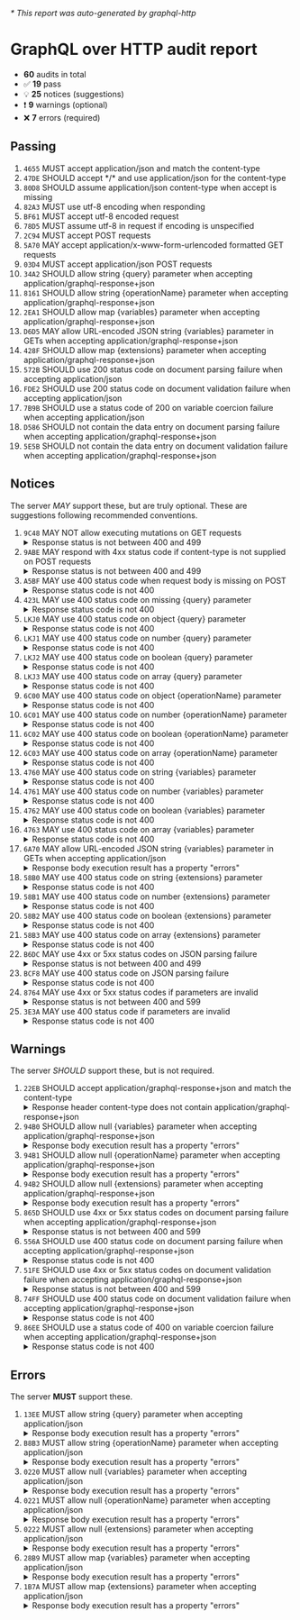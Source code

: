 <i>* This report was auto-generated by graphql-http</i>

<h1>GraphQL over HTTP audit report</h1>

<ul>
<li><b>60</b> audits in total</li>
<li><span style="font-family: monospace">✅</span> <b>19</b> pass</li>
<li><span style="font-family: monospace">💡</span> <b>25</b> notices (suggestions)</li>
<li><span style="font-family: monospace">❗️</span> <b>9</b> warnings (optional)</li>
<li><span style="font-family: monospace">❌</span> <b>7</b> errors (required)</li>
</ul>

<h2>Passing</h2>
<ol>
<li><code>4655</code> MUST accept application/json and match the content-type</li>
<li><code>47DE</code> SHOULD accept */* and use application/json for the content-type</li>
<li><code>80D8</code> SHOULD assume application/json content-type when accept is missing</li>
<li><code>82A3</code> MUST use utf-8 encoding when responding</li>
<li><code>BF61</code> MUST accept utf-8 encoded request</li>
<li><code>78D5</code> MUST assume utf-8 in request if encoding is unspecified</li>
<li><code>2C94</code> MUST accept POST requests</li>
<li><code>5A70</code> MAY accept application/x-www-form-urlencoded formatted GET requests</li>
<li><code>03D4</code> MUST accept application/json POST requests</li>
<li><code>34A2</code> SHOULD allow string {query} parameter when accepting application/graphql-response+json</li>
<li><code>8161</code> SHOULD allow string {operationName} parameter when accepting application/graphql-response+json</li>
<li><code>2EA1</code> SHOULD allow map {variables} parameter when accepting application/graphql-response+json</li>
<li><code>D6D5</code> MAY allow URL-encoded JSON string {variables} parameter in GETs when accepting application/graphql-response+json</li>
<li><code>428F</code> SHOULD allow map {extensions} parameter when accepting application/graphql-response+json</li>
<li><code>572B</code> SHOULD use 200 status code on document parsing failure when accepting application/json</li>
<li><code>FDE2</code> SHOULD use 200 status code on document validation failure when accepting application/json</li>
<li><code>7B9B</code> SHOULD use a status code of 200 on variable coercion failure when accepting application/json</li>
<li><code>D586</code> SHOULD not contain the data entry on document parsing failure when accepting application/graphql-response+json</li>
<li><code>5E5B</code> SHOULD not contain the data entry on document validation failure when accepting application/graphql-response+json</li>
</ol>

<h2>Notices</h2>
The server <i>MAY</i> support these, but are truly optional. These are suggestions following recommended conventions.
<ol>
<li><code>9C48</code> MAY NOT allow executing mutations on GET requests
<details>
<summary>Response status is not between 400 and 499</summary>
<pre><code class="lang-json">{
  "statusText": "OK",
  "status": 200,
  "headers": {
    "vary": "Accept-Encoding",
    "transfer-encoding": "chunked",
    "set-cookie": "<omitted>",
    "server": "cloudflare",
    "last-modified": "Mon, 02 Dec 2024 20:56:39 GMT",
    "expires": "<timestamp>",
    "etag": "W/\"cffa996b9fb9470d034909269c4d8d0f\"",
    "date": "<timestamp>",
    "content-type": "application/json",
    "content-encoding": "br",
    "connection": "keep-alive",
    "cf-ray": "<omitted>",
    "cf-cache-status": "HIT",
    "cache-control": "public, max-age=3600",
    "age": "<omitted>"
  },
  "body": {
    "errors": [
      {
        "message": "This endpoint has been removed. If you have any questions, reach out to support@thegraph.zendesk.com"
      }
    ]
  }
}
</code></pre>
</details>
</li>
<li><code>9ABE</code> MAY respond with 4xx status code if content-type is not supplied on POST requests
<details>
<summary>Response status is not between 400 and 499</summary>
<pre><code class="lang-json">{
  "statusText": "OK",
  "status": 200,
  "headers": {
    "vary": "Accept-Encoding",
    "transfer-encoding": "chunked",
    "set-cookie": "<omitted>",
    "server": "cloudflare",
    "last-modified": "Mon, 02 Dec 2024 20:56:39 GMT",
    "expires": "<timestamp>",
    "etag": "W/\"cffa996b9fb9470d034909269c4d8d0f\"",
    "date": "<timestamp>",
    "content-type": "application/json",
    "content-encoding": "br",
    "connection": "keep-alive",
    "cf-ray": "<omitted>",
    "cf-cache-status": "HIT",
    "cache-control": "public, max-age=3600",
    "age": "<omitted>"
  },
  "body": {
    "errors": [
      {
        "message": "This endpoint has been removed. If you have any questions, reach out to support@thegraph.zendesk.com"
      }
    ]
  }
}
</code></pre>
</details>
</li>
<li><code>A5BF</code> MAY use 400 status code when request body is missing on POST
<details>
<summary>Response status code is not 400</summary>
<pre><code class="lang-json">{
  "statusText": "OK",
  "status": 200,
  "headers": {
    "vary": "Accept-Encoding",
    "transfer-encoding": "chunked",
    "set-cookie": "<omitted>",
    "server": "cloudflare",
    "last-modified": "Mon, 02 Dec 2024 20:56:39 GMT",
    "expires": "<timestamp>",
    "etag": "W/\"cffa996b9fb9470d034909269c4d8d0f\"",
    "date": "<timestamp>",
    "content-type": "application/json",
    "content-encoding": "br",
    "connection": "keep-alive",
    "cf-ray": "<omitted>",
    "cf-cache-status": "HIT",
    "cache-control": "public, max-age=3600",
    "age": "<omitted>"
  },
  "body": {
    "errors": [
      {
        "message": "This endpoint has been removed. If you have any questions, reach out to support@thegraph.zendesk.com"
      }
    ]
  }
}
</code></pre>
</details>
</li>
<li><code>423L</code> MAY use 400 status code on missing {query} parameter
<details>
<summary>Response status code is not 400</summary>
<pre><code class="lang-json">{
  "statusText": "OK",
  "status": 200,
  "headers": {
    "vary": "Accept-Encoding",
    "transfer-encoding": "chunked",
    "set-cookie": "<omitted>",
    "server": "cloudflare",
    "last-modified": "Mon, 02 Dec 2024 20:56:39 GMT",
    "expires": "<timestamp>",
    "etag": "W/\"cffa996b9fb9470d034909269c4d8d0f\"",
    "date": "<timestamp>",
    "content-type": "application/json",
    "content-encoding": "br",
    "connection": "keep-alive",
    "cf-ray": "<omitted>",
    "cf-cache-status": "HIT",
    "cache-control": "public, max-age=3600",
    "age": "<omitted>"
  },
  "body": {
    "errors": [
      {
        "message": "This endpoint has been removed. If you have any questions, reach out to support@thegraph.zendesk.com"
      }
    ]
  }
}
</code></pre>
</details>
</li>
<li><code>LKJ0</code> MAY use 400 status code on object {query} parameter
<details>
<summary>Response status code is not 400</summary>
<pre><code class="lang-json">{
  "statusText": "OK",
  "status": 200,
  "headers": {
    "vary": "Accept-Encoding",
    "transfer-encoding": "chunked",
    "set-cookie": "<omitted>",
    "server": "cloudflare",
    "last-modified": "Mon, 02 Dec 2024 20:56:39 GMT",
    "expires": "<timestamp>",
    "etag": "W/\"cffa996b9fb9470d034909269c4d8d0f\"",
    "date": "<timestamp>",
    "content-type": "application/json",
    "content-encoding": "br",
    "connection": "keep-alive",
    "cf-ray": "<omitted>",
    "cf-cache-status": "HIT",
    "cache-control": "public, max-age=3600",
    "age": "<omitted>"
  },
  "body": {
    "errors": [
      {
        "message": "This endpoint has been removed. If you have any questions, reach out to support@thegraph.zendesk.com"
      }
    ]
  }
}
</code></pre>
</details>
</li>
<li><code>LKJ1</code> MAY use 400 status code on number {query} parameter
<details>
<summary>Response status code is not 400</summary>
<pre><code class="lang-json">{
  "statusText": "OK",
  "status": 200,
  "headers": {
    "vary": "Accept-Encoding",
    "transfer-encoding": "chunked",
    "set-cookie": "<omitted>",
    "server": "cloudflare",
    "last-modified": "Mon, 02 Dec 2024 20:56:39 GMT",
    "expires": "<timestamp>",
    "etag": "W/\"cffa996b9fb9470d034909269c4d8d0f\"",
    "date": "<timestamp>",
    "content-type": "application/json",
    "content-encoding": "br",
    "connection": "keep-alive",
    "cf-ray": "<omitted>",
    "cf-cache-status": "HIT",
    "cache-control": "public, max-age=3600",
    "age": "<omitted>"
  },
  "body": {
    "errors": [
      {
        "message": "This endpoint has been removed. If you have any questions, reach out to support@thegraph.zendesk.com"
      }
    ]
  }
}
</code></pre>
</details>
</li>
<li><code>LKJ2</code> MAY use 400 status code on boolean {query} parameter
<details>
<summary>Response status code is not 400</summary>
<pre><code class="lang-json">{
  "statusText": "OK",
  "status": 200,
  "headers": {
    "vary": "Accept-Encoding",
    "transfer-encoding": "chunked",
    "set-cookie": "<omitted>",
    "server": "cloudflare",
    "last-modified": "Mon, 02 Dec 2024 20:56:39 GMT",
    "expires": "<timestamp>",
    "etag": "W/\"cffa996b9fb9470d034909269c4d8d0f\"",
    "date": "<timestamp>",
    "content-type": "application/json",
    "content-encoding": "br",
    "connection": "keep-alive",
    "cf-ray": "<omitted>",
    "cf-cache-status": "HIT",
    "cache-control": "public, max-age=3600",
    "age": "<omitted>"
  },
  "body": {
    "errors": [
      {
        "message": "This endpoint has been removed. If you have any questions, reach out to support@thegraph.zendesk.com"
      }
    ]
  }
}
</code></pre>
</details>
</li>
<li><code>LKJ3</code> MAY use 400 status code on array {query} parameter
<details>
<summary>Response status code is not 400</summary>
<pre><code class="lang-json">{
  "statusText": "OK",
  "status": 200,
  "headers": {
    "vary": "Accept-Encoding",
    "transfer-encoding": "chunked",
    "set-cookie": "<omitted>",
    "server": "cloudflare",
    "last-modified": "Mon, 02 Dec 2024 20:56:39 GMT",
    "expires": "<timestamp>",
    "etag": "W/\"cffa996b9fb9470d034909269c4d8d0f\"",
    "date": "<timestamp>",
    "content-type": "application/json",
    "content-encoding": "br",
    "connection": "keep-alive",
    "cf-ray": "<omitted>",
    "cf-cache-status": "HIT",
    "cache-control": "public, max-age=3600",
    "age": "<omitted>"
  },
  "body": {
    "errors": [
      {
        "message": "This endpoint has been removed. If you have any questions, reach out to support@thegraph.zendesk.com"
      }
    ]
  }
}
</code></pre>
</details>
</li>
<li><code>6C00</code> MAY use 400 status code on object {operationName} parameter
<details>
<summary>Response status code is not 400</summary>
<pre><code class="lang-json">{
  "statusText": "OK",
  "status": 200,
  "headers": {
    "vary": "Accept-Encoding",
    "transfer-encoding": "chunked",
    "set-cookie": "<omitted>",
    "server": "cloudflare",
    "last-modified": "Mon, 02 Dec 2024 20:56:39 GMT",
    "expires": "<timestamp>",
    "etag": "W/\"cffa996b9fb9470d034909269c4d8d0f\"",
    "date": "<timestamp>",
    "content-type": "application/json",
    "content-encoding": "br",
    "connection": "keep-alive",
    "cf-ray": "<omitted>",
    "cf-cache-status": "HIT",
    "cache-control": "public, max-age=3600",
    "age": "<omitted>"
  },
  "body": {
    "errors": [
      {
        "message": "This endpoint has been removed. If you have any questions, reach out to support@thegraph.zendesk.com"
      }
    ]
  }
}
</code></pre>
</details>
</li>
<li><code>6C01</code> MAY use 400 status code on number {operationName} parameter
<details>
<summary>Response status code is not 400</summary>
<pre><code class="lang-json">{
  "statusText": "OK",
  "status": 200,
  "headers": {
    "vary": "Accept-Encoding",
    "transfer-encoding": "chunked",
    "set-cookie": "<omitted>",
    "server": "cloudflare",
    "last-modified": "Mon, 02 Dec 2024 20:56:39 GMT",
    "expires": "<timestamp>",
    "etag": "W/\"cffa996b9fb9470d034909269c4d8d0f\"",
    "date": "<timestamp>",
    "content-type": "application/json",
    "content-encoding": "br",
    "connection": "keep-alive",
    "cf-ray": "<omitted>",
    "cf-cache-status": "HIT",
    "cache-control": "public, max-age=3600",
    "age": "<omitted>"
  },
  "body": {
    "errors": [
      {
        "message": "This endpoint has been removed. If you have any questions, reach out to support@thegraph.zendesk.com"
      }
    ]
  }
}
</code></pre>
</details>
</li>
<li><code>6C02</code> MAY use 400 status code on boolean {operationName} parameter
<details>
<summary>Response status code is not 400</summary>
<pre><code class="lang-json">{
  "statusText": "OK",
  "status": 200,
  "headers": {
    "vary": "Accept-Encoding",
    "transfer-encoding": "chunked",
    "set-cookie": "<omitted>",
    "server": "cloudflare",
    "last-modified": "Mon, 02 Dec 2024 20:56:39 GMT",
    "expires": "<timestamp>",
    "etag": "W/\"cffa996b9fb9470d034909269c4d8d0f\"",
    "date": "<timestamp>",
    "content-type": "application/json",
    "content-encoding": "br",
    "connection": "keep-alive",
    "cf-ray": "<omitted>",
    "cf-cache-status": "HIT",
    "cache-control": "public, max-age=3600",
    "age": "<omitted>"
  },
  "body": {
    "errors": [
      {
        "message": "This endpoint has been removed. If you have any questions, reach out to support@thegraph.zendesk.com"
      }
    ]
  }
}
</code></pre>
</details>
</li>
<li><code>6C03</code> MAY use 400 status code on array {operationName} parameter
<details>
<summary>Response status code is not 400</summary>
<pre><code class="lang-json">{
  "statusText": "OK",
  "status": 200,
  "headers": {
    "vary": "Accept-Encoding",
    "transfer-encoding": "chunked",
    "set-cookie": "<omitted>",
    "server": "cloudflare",
    "last-modified": "Mon, 02 Dec 2024 20:56:39 GMT",
    "expires": "<timestamp>",
    "etag": "W/\"cffa996b9fb9470d034909269c4d8d0f\"",
    "date": "<timestamp>",
    "content-type": "application/json",
    "content-encoding": "br",
    "connection": "keep-alive",
    "cf-ray": "<omitted>",
    "cf-cache-status": "HIT",
    "cache-control": "public, max-age=3600",
    "age": "<omitted>"
  },
  "body": {
    "errors": [
      {
        "message": "This endpoint has been removed. If you have any questions, reach out to support@thegraph.zendesk.com"
      }
    ]
  }
}
</code></pre>
</details>
</li>
<li><code>4760</code> MAY use 400 status code on string {variables} parameter
<details>
<summary>Response status code is not 400</summary>
<pre><code class="lang-json">{
  "statusText": "OK",
  "status": 200,
  "headers": {
    "vary": "Accept-Encoding",
    "transfer-encoding": "chunked",
    "set-cookie": "<omitted>",
    "server": "cloudflare",
    "last-modified": "Mon, 02 Dec 2024 20:56:39 GMT",
    "expires": "<timestamp>",
    "etag": "W/\"cffa996b9fb9470d034909269c4d8d0f\"",
    "date": "<timestamp>",
    "content-type": "application/json",
    "content-encoding": "br",
    "connection": "keep-alive",
    "cf-ray": "<omitted>",
    "cf-cache-status": "HIT",
    "cache-control": "public, max-age=3600",
    "age": "<omitted>"
  },
  "body": {
    "errors": [
      {
        "message": "This endpoint has been removed. If you have any questions, reach out to support@thegraph.zendesk.com"
      }
    ]
  }
}
</code></pre>
</details>
</li>
<li><code>4761</code> MAY use 400 status code on number {variables} parameter
<details>
<summary>Response status code is not 400</summary>
<pre><code class="lang-json">{
  "statusText": "OK",
  "status": 200,
  "headers": {
    "vary": "Accept-Encoding",
    "transfer-encoding": "chunked",
    "set-cookie": "<omitted>",
    "server": "cloudflare",
    "last-modified": "Mon, 02 Dec 2024 20:56:39 GMT",
    "expires": "<timestamp>",
    "etag": "W/\"cffa996b9fb9470d034909269c4d8d0f\"",
    "date": "<timestamp>",
    "content-type": "application/json",
    "content-encoding": "br",
    "connection": "keep-alive",
    "cf-ray": "<omitted>",
    "cf-cache-status": "HIT",
    "cache-control": "public, max-age=3600",
    "age": "<omitted>"
  },
  "body": {
    "errors": [
      {
        "message": "This endpoint has been removed. If you have any questions, reach out to support@thegraph.zendesk.com"
      }
    ]
  }
}
</code></pre>
</details>
</li>
<li><code>4762</code> MAY use 400 status code on boolean {variables} parameter
<details>
<summary>Response status code is not 400</summary>
<pre><code class="lang-json">{
  "statusText": "OK",
  "status": 200,
  "headers": {
    "vary": "Accept-Encoding",
    "transfer-encoding": "chunked",
    "set-cookie": "<omitted>",
    "server": "cloudflare",
    "last-modified": "Mon, 02 Dec 2024 20:56:39 GMT",
    "expires": "<timestamp>",
    "etag": "W/\"cffa996b9fb9470d034909269c4d8d0f\"",
    "date": "<timestamp>",
    "content-type": "application/json",
    "content-encoding": "br",
    "connection": "keep-alive",
    "cf-ray": "<omitted>",
    "cf-cache-status": "HIT",
    "cache-control": "public, max-age=3600",
    "age": "<omitted>"
  },
  "body": {
    "errors": [
      {
        "message": "This endpoint has been removed. If you have any questions, reach out to support@thegraph.zendesk.com"
      }
    ]
  }
}
</code></pre>
</details>
</li>
<li><code>4763</code> MAY use 400 status code on array {variables} parameter
<details>
<summary>Response status code is not 400</summary>
<pre><code class="lang-json">{
  "statusText": "OK",
  "status": 200,
  "headers": {
    "vary": "Accept-Encoding",
    "transfer-encoding": "chunked",
    "set-cookie": "<omitted>",
    "server": "cloudflare",
    "last-modified": "Mon, 02 Dec 2024 20:56:39 GMT",
    "expires": "<timestamp>",
    "etag": "W/\"cffa996b9fb9470d034909269c4d8d0f\"",
    "date": "<timestamp>",
    "content-type": "application/json",
    "content-encoding": "br",
    "connection": "keep-alive",
    "cf-ray": "<omitted>",
    "cf-cache-status": "HIT",
    "cache-control": "public, max-age=3600",
    "age": "<omitted>"
  },
  "body": {
    "errors": [
      {
        "message": "This endpoint has been removed. If you have any questions, reach out to support@thegraph.zendesk.com"
      }
    ]
  }
}
</code></pre>
</details>
</li>
<li><code>6A70</code> MAY allow URL-encoded JSON string {variables} parameter in GETs when accepting application/json
<details>
<summary>Response body execution result has a property "errors"</summary>
<pre><code class="lang-json">{
  "statusText": "OK",
  "status": 200,
  "headers": {
    "vary": "Accept-Encoding",
    "transfer-encoding": "chunked",
    "set-cookie": "<omitted>",
    "server": "cloudflare",
    "last-modified": "Mon, 02 Dec 2024 20:56:39 GMT",
    "expires": "<timestamp>",
    "etag": "W/\"cffa996b9fb9470d034909269c4d8d0f\"",
    "date": "<timestamp>",
    "content-type": "application/json",
    "content-encoding": "br",
    "connection": "keep-alive",
    "cf-ray": "<omitted>",
    "cf-cache-status": "HIT",
    "cache-control": "public, max-age=3600",
    "age": "<omitted>"
  },
  "body": {
    "errors": [
      {
        "message": "This endpoint has been removed. If you have any questions, reach out to support@thegraph.zendesk.com"
      }
    ]
  }
}
</code></pre>
</details>
</li>
<li><code>58B0</code> MAY use 400 status code on string {extensions} parameter
<details>
<summary>Response status code is not 400</summary>
<pre><code class="lang-json">{
  "statusText": "OK",
  "status": 200,
  "headers": {
    "vary": "Accept-Encoding",
    "transfer-encoding": "chunked",
    "set-cookie": "<omitted>",
    "server": "cloudflare",
    "last-modified": "Mon, 02 Dec 2024 20:56:39 GMT",
    "expires": "<timestamp>",
    "etag": "W/\"cffa996b9fb9470d034909269c4d8d0f\"",
    "date": "<timestamp>",
    "content-type": "application/json",
    "content-encoding": "br",
    "connection": "keep-alive",
    "cf-ray": "<omitted>",
    "cf-cache-status": "HIT",
    "cache-control": "public, max-age=3600",
    "age": "<omitted>"
  },
  "body": {
    "errors": [
      {
        "message": "This endpoint has been removed. If you have any questions, reach out to support@thegraph.zendesk.com"
      }
    ]
  }
}
</code></pre>
</details>
</li>
<li><code>58B1</code> MAY use 400 status code on number {extensions} parameter
<details>
<summary>Response status code is not 400</summary>
<pre><code class="lang-json">{
  "statusText": "OK",
  "status": 200,
  "headers": {
    "vary": "Accept-Encoding",
    "transfer-encoding": "chunked",
    "set-cookie": "<omitted>",
    "server": "cloudflare",
    "last-modified": "Mon, 02 Dec 2024 20:56:39 GMT",
    "expires": "<timestamp>",
    "etag": "W/\"cffa996b9fb9470d034909269c4d8d0f\"",
    "date": "<timestamp>",
    "content-type": "application/json",
    "content-encoding": "br",
    "connection": "keep-alive",
    "cf-ray": "<omitted>",
    "cf-cache-status": "HIT",
    "cache-control": "public, max-age=3600",
    "age": "<omitted>"
  },
  "body": {
    "errors": [
      {
        "message": "This endpoint has been removed. If you have any questions, reach out to support@thegraph.zendesk.com"
      }
    ]
  }
}
</code></pre>
</details>
</li>
<li><code>58B2</code> MAY use 400 status code on boolean {extensions} parameter
<details>
<summary>Response status code is not 400</summary>
<pre><code class="lang-json">{
  "statusText": "OK",
  "status": 200,
  "headers": {
    "vary": "Accept-Encoding",
    "transfer-encoding": "chunked",
    "set-cookie": "<omitted>",
    "server": "cloudflare",
    "last-modified": "Mon, 02 Dec 2024 20:56:39 GMT",
    "expires": "<timestamp>",
    "etag": "W/\"cffa996b9fb9470d034909269c4d8d0f\"",
    "date": "<timestamp>",
    "content-type": "application/json",
    "content-encoding": "br",
    "connection": "keep-alive",
    "cf-ray": "<omitted>",
    "cf-cache-status": "HIT",
    "cache-control": "public, max-age=3600",
    "age": "<omitted>"
  },
  "body": {
    "errors": [
      {
        "message": "This endpoint has been removed. If you have any questions, reach out to support@thegraph.zendesk.com"
      }
    ]
  }
}
</code></pre>
</details>
</li>
<li><code>58B3</code> MAY use 400 status code on array {extensions} parameter
<details>
<summary>Response status code is not 400</summary>
<pre><code class="lang-json">{
  "statusText": "OK",
  "status": 200,
  "headers": {
    "vary": "Accept-Encoding",
    "transfer-encoding": "chunked",
    "set-cookie": "<omitted>",
    "server": "cloudflare",
    "last-modified": "Mon, 02 Dec 2024 20:56:39 GMT",
    "expires": "<timestamp>",
    "etag": "W/\"cffa996b9fb9470d034909269c4d8d0f\"",
    "date": "<timestamp>",
    "content-type": "application/json",
    "content-encoding": "br",
    "connection": "keep-alive",
    "cf-ray": "<omitted>",
    "cf-cache-status": "HIT",
    "cache-control": "public, max-age=3600",
    "age": "<omitted>"
  },
  "body": {
    "errors": [
      {
        "message": "This endpoint has been removed. If you have any questions, reach out to support@thegraph.zendesk.com"
      }
    ]
  }
}
</code></pre>
</details>
</li>
<li><code>B6DC</code> MAY use 4xx or 5xx status codes on JSON parsing failure
<details>
<summary>Response status is not between 400 and 499</summary>
<pre><code class="lang-json">{
  "statusText": "OK",
  "status": 200,
  "headers": {
    "vary": "Accept-Encoding",
    "transfer-encoding": "chunked",
    "set-cookie": "<omitted>",
    "server": "cloudflare",
    "last-modified": "Mon, 02 Dec 2024 20:56:39 GMT",
    "expires": "<timestamp>",
    "etag": "W/\"cffa996b9fb9470d034909269c4d8d0f\"",
    "date": "<timestamp>",
    "content-type": "application/json",
    "content-encoding": "br",
    "connection": "keep-alive",
    "cf-ray": "<omitted>",
    "cf-cache-status": "HIT",
    "cache-control": "public, max-age=3600",
    "age": "<omitted>"
  },
  "body": {
    "errors": [
      {
        "message": "This endpoint has been removed. If you have any questions, reach out to support@thegraph.zendesk.com"
      }
    ]
  }
}
</code></pre>
</details>
</li>
<li><code>BCF8</code> MAY use 400 status code on JSON parsing failure
<details>
<summary>Response status code is not 400</summary>
<pre><code class="lang-json">{
  "statusText": "OK",
  "status": 200,
  "headers": {
    "vary": "Accept-Encoding",
    "transfer-encoding": "chunked",
    "set-cookie": "<omitted>",
    "server": "cloudflare",
    "last-modified": "Mon, 02 Dec 2024 20:56:39 GMT",
    "expires": "<timestamp>",
    "etag": "W/\"cffa996b9fb9470d034909269c4d8d0f\"",
    "date": "<timestamp>",
    "content-type": "application/json",
    "content-encoding": "br",
    "connection": "keep-alive",
    "cf-ray": "<omitted>",
    "cf-cache-status": "HIT",
    "cache-control": "public, max-age=3600",
    "age": "<omitted>"
  },
  "body": {
    "errors": [
      {
        "message": "This endpoint has been removed. If you have any questions, reach out to support@thegraph.zendesk.com"
      }
    ]
  }
}
</code></pre>
</details>
</li>
<li><code>8764</code> MAY use 4xx or 5xx status codes if parameters are invalid
<details>
<summary>Response status is not between 400 and 599</summary>
<pre><code class="lang-json">{
  "statusText": "OK",
  "status": 200,
  "headers": {
    "vary": "Accept-Encoding",
    "transfer-encoding": "chunked",
    "set-cookie": "<omitted>",
    "server": "cloudflare",
    "last-modified": "Mon, 02 Dec 2024 20:56:39 GMT",
    "expires": "<timestamp>",
    "etag": "W/\"cffa996b9fb9470d034909269c4d8d0f\"",
    "date": "<timestamp>",
    "content-type": "application/json",
    "content-encoding": "br",
    "connection": "keep-alive",
    "cf-ray": "<omitted>",
    "cf-cache-status": "HIT",
    "cache-control": "public, max-age=3600",
    "age": "<omitted>"
  },
  "body": {
    "errors": [
      {
        "message": "This endpoint has been removed. If you have any questions, reach out to support@thegraph.zendesk.com"
      }
    ]
  }
}
</code></pre>
</details>
</li>
<li><code>3E3A</code> MAY use 400 status code if parameters are invalid
<details>
<summary>Response status code is not 400</summary>
<pre><code class="lang-json">{
  "statusText": "OK",
  "status": 200,
  "headers": {
    "vary": "Accept-Encoding",
    "transfer-encoding": "chunked",
    "set-cookie": "<omitted>",
    "server": "cloudflare",
    "last-modified": "Mon, 02 Dec 2024 20:56:39 GMT",
    "expires": "<timestamp>",
    "etag": "W/\"cffa996b9fb9470d034909269c4d8d0f\"",
    "date": "<timestamp>",
    "content-type": "application/json",
    "content-encoding": "br",
    "connection": "keep-alive",
    "cf-ray": "<omitted>",
    "cf-cache-status": "HIT",
    "cache-control": "public, max-age=3600",
    "age": "<omitted>"
  },
  "body": {
    "errors": [
      {
        "message": "This endpoint has been removed. If you have any questions, reach out to support@thegraph.zendesk.com"
      }
    ]
  }
}
</code></pre>
</details>
</li>
</ol>

<h2>Warnings</h2>
The server <i>SHOULD</i> support these, but is not required.
<ol>
<li><code>22EB</code> SHOULD accept application/graphql-response+json and match the content-type
<details>
<summary>Response header content-type does not contain application/graphql-response+json</summary>
<pre><code class="lang-json">{
  "statusText": "OK",
  "status": 200,
  "headers": {
    "vary": "Accept-Encoding",
    "transfer-encoding": "chunked",
    "set-cookie": "<omitted>",
    "server": "cloudflare",
    "last-modified": "Mon, 02 Dec 2024 20:56:39 GMT",
    "expires": "<timestamp>",
    "etag": "W/\"cffa996b9fb9470d034909269c4d8d0f\"",
    "date": "<timestamp>",
    "content-type": "application/json",
    "content-encoding": "br",
    "connection": "keep-alive",
    "cf-ray": "<omitted>",
    "cf-cache-status": "HIT",
    "cache-control": "public, max-age=3600",
    "age": "<omitted>"
  },
  "body": {
    "errors": [
      {
        "message": "This endpoint has been removed. If you have any questions, reach out to support@thegraph.zendesk.com"
      }
    ]
  }
}
</code></pre>
</details>
</li>
<li><code>94B0</code> SHOULD allow null {variables} parameter when accepting application/graphql-response+json
<details>
<summary>Response body execution result has a property "errors"</summary>
<pre><code class="lang-json">{
  "statusText": "OK",
  "status": 200,
  "headers": {
    "vary": "Accept-Encoding",
    "transfer-encoding": "chunked",
    "set-cookie": "<omitted>",
    "server": "cloudflare",
    "last-modified": "Mon, 02 Dec 2024 20:56:39 GMT",
    "expires": "<timestamp>",
    "etag": "W/\"cffa996b9fb9470d034909269c4d8d0f\"",
    "date": "<timestamp>",
    "content-type": "application/json",
    "content-encoding": "br",
    "connection": "keep-alive",
    "cf-ray": "<omitted>",
    "cf-cache-status": "HIT",
    "cache-control": "public, max-age=3600",
    "age": "<omitted>"
  },
  "body": {
    "errors": [
      {
        "message": "This endpoint has been removed. If you have any questions, reach out to support@thegraph.zendesk.com"
      }
    ]
  }
}
</code></pre>
</details>
</li>
<li><code>94B1</code> SHOULD allow null {operationName} parameter when accepting application/graphql-response+json
<details>
<summary>Response body execution result has a property "errors"</summary>
<pre><code class="lang-json">{
  "statusText": "OK",
  "status": 200,
  "headers": {
    "vary": "Accept-Encoding",
    "transfer-encoding": "chunked",
    "set-cookie": "<omitted>",
    "server": "cloudflare",
    "last-modified": "Mon, 02 Dec 2024 20:56:39 GMT",
    "expires": "<timestamp>",
    "etag": "W/\"cffa996b9fb9470d034909269c4d8d0f\"",
    "date": "<timestamp>",
    "content-type": "application/json",
    "content-encoding": "br",
    "connection": "keep-alive",
    "cf-ray": "<omitted>",
    "cf-cache-status": "HIT",
    "cache-control": "public, max-age=3600",
    "age": "<omitted>"
  },
  "body": {
    "errors": [
      {
        "message": "This endpoint has been removed. If you have any questions, reach out to support@thegraph.zendesk.com"
      }
    ]
  }
}
</code></pre>
</details>
</li>
<li><code>94B2</code> SHOULD allow null {extensions} parameter when accepting application/graphql-response+json
<details>
<summary>Response body execution result has a property "errors"</summary>
<pre><code class="lang-json">{
  "statusText": "OK",
  "status": 200,
  "headers": {
    "vary": "Accept-Encoding",
    "transfer-encoding": "chunked",
    "set-cookie": "<omitted>",
    "server": "cloudflare",
    "last-modified": "Mon, 02 Dec 2024 20:56:39 GMT",
    "expires": "<timestamp>",
    "etag": "W/\"cffa996b9fb9470d034909269c4d8d0f\"",
    "date": "<timestamp>",
    "content-type": "application/json",
    "content-encoding": "br",
    "connection": "keep-alive",
    "cf-ray": "<omitted>",
    "cf-cache-status": "HIT",
    "cache-control": "public, max-age=3600",
    "age": "<omitted>"
  },
  "body": {
    "errors": [
      {
        "message": "This endpoint has been removed. If you have any questions, reach out to support@thegraph.zendesk.com"
      }
    ]
  }
}
</code></pre>
</details>
</li>
<li><code>865D</code> SHOULD use 4xx or 5xx status codes on document parsing failure when accepting application/graphql-response+json
<details>
<summary>Response status is not between 400 and 599</summary>
<pre><code class="lang-json">{
  "statusText": "OK",
  "status": 200,
  "headers": {
    "vary": "Accept-Encoding",
    "transfer-encoding": "chunked",
    "set-cookie": "<omitted>",
    "server": "cloudflare",
    "last-modified": "Mon, 02 Dec 2024 20:56:39 GMT",
    "expires": "<timestamp>",
    "etag": "W/\"cffa996b9fb9470d034909269c4d8d0f\"",
    "date": "<timestamp>",
    "content-type": "application/json",
    "content-encoding": "br",
    "connection": "keep-alive",
    "cf-ray": "<omitted>",
    "cf-cache-status": "HIT",
    "cache-control": "public, max-age=3600",
    "age": "<omitted>"
  },
  "body": {
    "errors": [
      {
        "message": "This endpoint has been removed. If you have any questions, reach out to support@thegraph.zendesk.com"
      }
    ]
  }
}
</code></pre>
</details>
</li>
<li><code>556A</code> SHOULD use 400 status code on document parsing failure when accepting application/graphql-response+json
<details>
<summary>Response status code is not 400</summary>
<pre><code class="lang-json">{
  "statusText": "OK",
  "status": 200,
  "headers": {
    "vary": "Accept-Encoding",
    "transfer-encoding": "chunked",
    "set-cookie": "<omitted>",
    "server": "cloudflare",
    "last-modified": "Mon, 02 Dec 2024 20:56:39 GMT",
    "expires": "<timestamp>",
    "etag": "W/\"cffa996b9fb9470d034909269c4d8d0f\"",
    "date": "<timestamp>",
    "content-type": "application/json",
    "content-encoding": "br",
    "connection": "keep-alive",
    "cf-ray": "<omitted>",
    "cf-cache-status": "HIT",
    "cache-control": "public, max-age=3600",
    "age": "<omitted>"
  },
  "body": {
    "errors": [
      {
        "message": "This endpoint has been removed. If you have any questions, reach out to support@thegraph.zendesk.com"
      }
    ]
  }
}
</code></pre>
</details>
</li>
<li><code>51FE</code> SHOULD use 4xx or 5xx status codes on document validation failure when accepting application/graphql-response+json
<details>
<summary>Response status is not between 400 and 599</summary>
<pre><code class="lang-json">{
  "statusText": "OK",
  "status": 200,
  "headers": {
    "vary": "Accept-Encoding",
    "transfer-encoding": "chunked",
    "set-cookie": "<omitted>",
    "server": "cloudflare",
    "last-modified": "Mon, 02 Dec 2024 20:56:39 GMT",
    "expires": "<timestamp>",
    "etag": "W/\"cffa996b9fb9470d034909269c4d8d0f\"",
    "date": "<timestamp>",
    "content-type": "application/json",
    "content-encoding": "br",
    "connection": "keep-alive",
    "cf-ray": "<omitted>",
    "cf-cache-status": "HIT",
    "cache-control": "public, max-age=3600",
    "age": "<omitted>"
  },
  "body": {
    "errors": [
      {
        "message": "This endpoint has been removed. If you have any questions, reach out to support@thegraph.zendesk.com"
      }
    ]
  }
}
</code></pre>
</details>
</li>
<li><code>74FF</code> SHOULD use 400 status code on document validation failure when accepting application/graphql-response+json
<details>
<summary>Response status code is not 400</summary>
<pre><code class="lang-json">{
  "statusText": "OK",
  "status": 200,
  "headers": {
    "vary": "Accept-Encoding",
    "transfer-encoding": "chunked",
    "set-cookie": "<omitted>",
    "server": "cloudflare",
    "last-modified": "Mon, 02 Dec 2024 20:56:39 GMT",
    "expires": "<timestamp>",
    "etag": "W/\"cffa996b9fb9470d034909269c4d8d0f\"",
    "date": "<timestamp>",
    "content-type": "application/json",
    "content-encoding": "br",
    "connection": "keep-alive",
    "cf-ray": "<omitted>",
    "cf-cache-status": "HIT",
    "cache-control": "public, max-age=3600",
    "age": "<omitted>"
  },
  "body": {
    "errors": [
      {
        "message": "This endpoint has been removed. If you have any questions, reach out to support@thegraph.zendesk.com"
      }
    ]
  }
}
</code></pre>
</details>
</li>
<li><code>86EE</code> SHOULD use a status code of 400 on variable coercion failure when accepting application/graphql-response+json
<details>
<summary>Response status code is not 400</summary>
<pre><code class="lang-json">{
  "statusText": "OK",
  "status": 200,
  "headers": {
    "vary": "Accept-Encoding",
    "transfer-encoding": "chunked",
    "set-cookie": "<omitted>",
    "server": "cloudflare",
    "last-modified": "Mon, 02 Dec 2024 20:56:39 GMT",
    "expires": "<timestamp>",
    "etag": "W/\"cffa996b9fb9470d034909269c4d8d0f\"",
    "date": "<timestamp>",
    "content-type": "application/json",
    "content-encoding": "br",
    "connection": "keep-alive",
    "cf-ray": "<omitted>",
    "cf-cache-status": "HIT",
    "cache-control": "public, max-age=3600",
    "age": "<omitted>"
  },
  "body": {
    "errors": [
      {
        "message": "This endpoint has been removed. If you have any questions, reach out to support@thegraph.zendesk.com"
      }
    ]
  }
}
</code></pre>
</details>
</li>
</ol>

<h2>Errors</h2>
The server <b>MUST</b> support these.
<ol>
<li><code>13EE</code> MUST allow string {query} parameter when accepting application/json
<details>
<summary>Response body execution result has a property "errors"</summary>
<pre><code class="lang-json">{
  "statusText": "OK",
  "status": 200,
  "headers": {
    "vary": "Accept-Encoding",
    "transfer-encoding": "chunked",
    "set-cookie": "<omitted>",
    "server": "cloudflare",
    "last-modified": "Mon, 02 Dec 2024 20:56:39 GMT",
    "expires": "<timestamp>",
    "etag": "W/\"cffa996b9fb9470d034909269c4d8d0f\"",
    "date": "<timestamp>",
    "content-type": "application/json",
    "content-encoding": "br",
    "connection": "keep-alive",
    "cf-ray": "<omitted>",
    "cf-cache-status": "HIT",
    "cache-control": "public, max-age=3600",
    "age": "<omitted>"
  },
  "body": {
    "errors": [
      {
        "message": "This endpoint has been removed. If you have any questions, reach out to support@thegraph.zendesk.com"
      }
    ]
  }
}
</code></pre>
</details>
</li>
<li><code>B8B3</code> MUST allow string {operationName} parameter when accepting application/json
<details>
<summary>Response body execution result has a property "errors"</summary>
<pre><code class="lang-json">{
  "statusText": "OK",
  "status": 200,
  "headers": {
    "vary": "Accept-Encoding",
    "transfer-encoding": "chunked",
    "set-cookie": "<omitted>",
    "server": "cloudflare",
    "last-modified": "Mon, 02 Dec 2024 20:56:39 GMT",
    "expires": "<timestamp>",
    "etag": "W/\"cffa996b9fb9470d034909269c4d8d0f\"",
    "date": "<timestamp>",
    "content-type": "application/json",
    "content-encoding": "br",
    "connection": "keep-alive",
    "cf-ray": "<omitted>",
    "cf-cache-status": "HIT",
    "cache-control": "public, max-age=3600",
    "age": "<omitted>"
  },
  "body": {
    "errors": [
      {
        "message": "This endpoint has been removed. If you have any questions, reach out to support@thegraph.zendesk.com"
      }
    ]
  }
}
</code></pre>
</details>
</li>
<li><code>0220</code> MUST allow null {variables} parameter when accepting application/json
<details>
<summary>Response body execution result has a property "errors"</summary>
<pre><code class="lang-json">{
  "statusText": "OK",
  "status": 200,
  "headers": {
    "vary": "Accept-Encoding",
    "transfer-encoding": "chunked",
    "set-cookie": "<omitted>",
    "server": "cloudflare",
    "last-modified": "Mon, 02 Dec 2024 20:56:39 GMT",
    "expires": "<timestamp>",
    "etag": "W/\"cffa996b9fb9470d034909269c4d8d0f\"",
    "date": "<timestamp>",
    "content-type": "application/json",
    "content-encoding": "br",
    "connection": "keep-alive",
    "cf-ray": "<omitted>",
    "cf-cache-status": "HIT",
    "cache-control": "public, max-age=3600",
    "age": "<omitted>"
  },
  "body": {
    "errors": [
      {
        "message": "This endpoint has been removed. If you have any questions, reach out to support@thegraph.zendesk.com"
      }
    ]
  }
}
</code></pre>
</details>
</li>
<li><code>0221</code> MUST allow null {operationName} parameter when accepting application/json
<details>
<summary>Response body execution result has a property "errors"</summary>
<pre><code class="lang-json">{
  "statusText": "OK",
  "status": 200,
  "headers": {
    "vary": "Accept-Encoding",
    "transfer-encoding": "chunked",
    "set-cookie": "<omitted>",
    "server": "cloudflare",
    "last-modified": "Mon, 02 Dec 2024 20:56:39 GMT",
    "expires": "<timestamp>",
    "etag": "W/\"cffa996b9fb9470d034909269c4d8d0f\"",
    "date": "<timestamp>",
    "content-type": "application/json",
    "content-encoding": "br",
    "connection": "keep-alive",
    "cf-ray": "<omitted>",
    "cf-cache-status": "HIT",
    "cache-control": "public, max-age=3600",
    "age": "<omitted>"
  },
  "body": {
    "errors": [
      {
        "message": "This endpoint has been removed. If you have any questions, reach out to support@thegraph.zendesk.com"
      }
    ]
  }
}
</code></pre>
</details>
</li>
<li><code>0222</code> MUST allow null {extensions} parameter when accepting application/json
<details>
<summary>Response body execution result has a property "errors"</summary>
<pre><code class="lang-json">{
  "statusText": "OK",
  "status": 200,
  "headers": {
    "vary": "Accept-Encoding",
    "transfer-encoding": "chunked",
    "set-cookie": "<omitted>",
    "server": "cloudflare",
    "last-modified": "Mon, 02 Dec 2024 20:56:39 GMT",
    "expires": "<timestamp>",
    "etag": "W/\"cffa996b9fb9470d034909269c4d8d0f\"",
    "date": "<timestamp>",
    "content-type": "application/json",
    "content-encoding": "br",
    "connection": "keep-alive",
    "cf-ray": "<omitted>",
    "cf-cache-status": "HIT",
    "cache-control": "public, max-age=3600",
    "age": "<omitted>"
  },
  "body": {
    "errors": [
      {
        "message": "This endpoint has been removed. If you have any questions, reach out to support@thegraph.zendesk.com"
      }
    ]
  }
}
</code></pre>
</details>
</li>
<li><code>28B9</code> MUST allow map {variables} parameter when accepting application/json
<details>
<summary>Response body execution result has a property "errors"</summary>
<pre><code class="lang-json">{
  "statusText": "OK",
  "status": 200,
  "headers": {
    "vary": "Accept-Encoding",
    "transfer-encoding": "chunked",
    "set-cookie": "<omitted>",
    "server": "cloudflare",
    "last-modified": "Mon, 02 Dec 2024 20:56:39 GMT",
    "expires": "<timestamp>",
    "etag": "W/\"cffa996b9fb9470d034909269c4d8d0f\"",
    "date": "<timestamp>",
    "content-type": "application/json",
    "content-encoding": "br",
    "connection": "keep-alive",
    "cf-ray": "<omitted>",
    "cf-cache-status": "HIT",
    "cache-control": "public, max-age=3600",
    "age": "<omitted>"
  },
  "body": {
    "errors": [
      {
        "message": "This endpoint has been removed. If you have any questions, reach out to support@thegraph.zendesk.com"
      }
    ]
  }
}
</code></pre>
</details>
</li>
<li><code>1B7A</code> MUST allow map {extensions} parameter when accepting application/json
<details>
<summary>Response body execution result has a property "errors"</summary>
<pre><code class="lang-json">{
  "statusText": "OK",
  "status": 200,
  "headers": {
    "vary": "Accept-Encoding",
    "transfer-encoding": "chunked",
    "set-cookie": "<omitted>",
    "server": "cloudflare",
    "last-modified": "Mon, 02 Dec 2024 20:56:39 GMT",
    "expires": "<timestamp>",
    "etag": "W/\"cffa996b9fb9470d034909269c4d8d0f\"",
    "date": "<timestamp>",
    "content-type": "application/json",
    "content-encoding": "br",
    "connection": "keep-alive",
    "cf-ray": "<omitted>",
    "cf-cache-status": "HIT",
    "cache-control": "public, max-age=3600",
    "age": "<omitted>"
  },
  "body": {
    "errors": [
      {
        "message": "This endpoint has been removed. If you have any questions, reach out to support@thegraph.zendesk.com"
      }
    ]
  }
}
</code></pre>
</details>
</li>
</ol>
